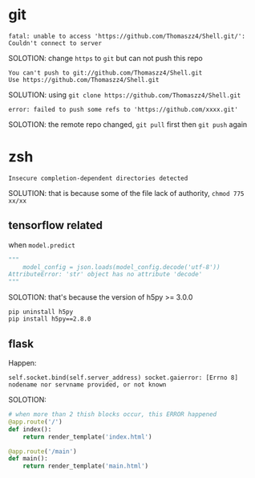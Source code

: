 # git 

```shell
fatal: unable to access 'https://github.com/Thomaszz4/Shell.git/': Couldn't connect to server
```

SOLOTION: change `https` to `git`  but can not push this repo

```shell
You can't push to git://github.com/Thomaszz4/Shell.git
Use https://github.com/Thomaszz4/Shell.git
```

SOLUTION: using `git clone https://github.com/Thomaszz4/Shell.git`

```shell
error: failed to push some refs to 'https://github.com/xxxx.git'
```

SOLOTION: the remote repo changed, `git pull` first then `git push` again

# zsh

```shell
Insecure completion-dependent directories detected
```

SOLUTION: that is because some of the file lack of authority, `chmod 775 xx/xx`

## tensorflow related

when `model.predict`

```python
"""
    model_config = json.loads(model_config.decode('utf-8'))
AttributeError: 'str' object has no attribute 'decode'
"""
```

SOLOTION: that's because the version of h5py >= 3.0.0

```shell
pip uninstall h5py
pip install h5py==2.8.0
```

## flask

Happen:

`self.socket.bind(self.server_address)
socket.gaierror: [Errno 8] nodename nor servname provided, or not known`

SOLOTION:

```python
# when more than 2 thish blocks occur, this ERROR happened
@app.route('/')
def index():
    return render_template('index.html')

@app.route('/main')
def main():
    return render_template('main.html')
```





